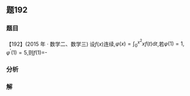 ## 题192
### 题目
【192】(2015 年 · 数学二、数学三) 设$f( x)$连续,$\varphi ( x)  = {\int }_{0}^{{x}^{2}}{xf}( t) \mathrm{d}t$,若$\varphi ( 1)  = 1,{\varphi }^{\prime }( 1)  = 5$,则$f( 1)  =$-
### 分析

### 解